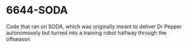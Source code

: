 # 6644-SODA

Code that ran on SODA, which was originally meant to deliver Dr Pepper autonomously but turned into a training robot halfway through the offseason 
